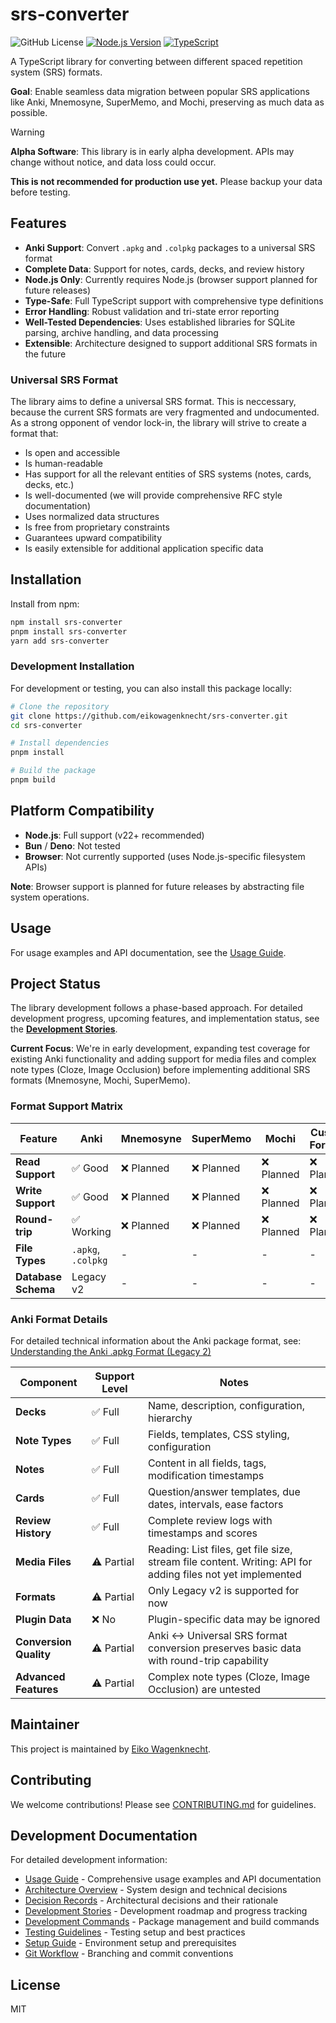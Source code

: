 # srs-converter

![GitHub License](https://img.shields.io/github/license/eikowagenknecht/srs-converter)
[![Node.js Version](https://img.shields.io/badge/Node.js-22%2B-blue)](https://nodejs.org/)
[![TypeScript](https://img.shields.io/badge/TypeScript-5.9-blue)](https://www.typescriptlang.org/)

A TypeScript library for converting between different spaced repetition system (SRS) formats.

**Goal**: Enable seamless data migration between popular SRS applications like Anki, Mnemosyne, SuperMemo, and Mochi, preserving as much data as possible.

> [!warning]
> **Alpha Software**: This library is in early alpha development.
> APIs may change without notice, and data loss could occur.
>
> **This is not recommended for production use yet.**
> Please backup your data before testing.

## Features

- **Anki Support**: Convert `.apkg` and `.colpkg` packages to a universal SRS format
- **Complete Data**: Support for notes, cards, decks, and review history
- **Node.js Only**: Currently requires Node.js (browser support planned for future releases)
- **Type-Safe**: Full TypeScript support with comprehensive type definitions
- **Error Handling**: Robust validation and tri-state error reporting
- **Well-Tested Dependencies**: Uses established libraries for SQLite parsing, archive handling, and data processing
- **Extensible**: Architecture designed to support additional SRS formats in the future

### Universal SRS Format

The library aims to define a universal SRS format.
This is neccessary, because the current SRS formats are very fragmented and undocumented.
As a strong opponent of vendor lock-in, the library will strive to create a format that:

- Is open and accessible
- Is human-readable
- Has support for all the relevant entities of SRS systems (notes, cards, decks, etc.)
- Is well-documented (we will provide comprehensive RFC style documentation)
- Uses normalized data structures
- Is free from proprietary constraints
- Guarantees upward compatibility
- Is easily extensible for additional application specific data

## Installation

Install from npm:

```bash
npm install srs-converter
pnpm install srs-converter
yarn add srs-converter
```

### Development Installation

For development or testing, you can also install this package locally:

```bash
# Clone the repository
git clone https://github.com/eikowagenknecht/srs-converter.git
cd srs-converter

# Install dependencies
pnpm install

# Build the package
pnpm build
```

## Platform Compatibility

- **Node.js**: Full support (v22+ recommended)
- **Bun** / **Deno**: Not tested
- **Browser**: Not currently supported (uses Node.js-specific filesystem APIs)

**Note**: Browser support is planned for future releases by abstracting file system operations.

## Usage

For usage examples and API documentation, see the [Usage Guide](docs/usage/README.md).

## Project Status

The library development follows a phase-based approach. For detailed development progress, upcoming features, and implementation status, see the [**Development Stories**](docs/stories/README.md).

**Current Focus**: We're in early development, expanding test coverage for existing Anki functionality and adding support for media files and complex note types (Cloze, Image Occlusion) before implementing additional SRS formats (Mnemosyne, Mochi, SuperMemo).

### Format Support Matrix

| Feature | Anki | Mnemosyne | SuperMemo | Mochi | Custom Formats |
|---------|------|-----------|-----------|-------|----------------|
| **Read Support** | ✅ Good | ❌ Planned | ❌ Planned | ❌ Planned | ❌ Planned |
| **Write Support** | ✅ Good | ❌ Planned | ❌ Planned | ❌ Planned | ❌ Planned |
| **Round-trip** | ✅ Working | ❌ Planned | ❌ Planned | ❌ Planned | ❌ Planned |
| **File Types** | `.apkg`, `.colpkg` | - | - | - | - |
| **Database Schema** | Legacy v2 | - | - | - | - |

### Anki Format Details

For detailed technical information about the Anki package format, see: [Understanding the Anki .apkg Format (Legacy 2)](https://eikowagenknecht.com/posts/understanding-the-anki-apkg-format-legacy-2/)

| Component | Support Level | Notes |
|-----------|---------------|-------|
| **Decks** | ✅ Full | Name, description, configuration, hierarchy |
| **Note Types** | ✅ Full | Fields, templates, CSS styling, configuration |
| **Notes** | ✅ Full | Content in all fields, tags, modification timestamps |
| **Cards** | ✅ Full | Question/answer templates, due dates, intervals, ease factors |
| **Review History** | ✅ Full | Complete review logs with timestamps and scores |
| **Media Files** | ⚠️ Partial | Reading: List files, get file size, stream file content. Writing: API for adding files not yet implemented |
| **Formats** | ⚠️ Partial | Only Legacy v2 is supported for now |
| **Plugin Data** | ❌ No | Plugin-specific data may be ignored |
| **Conversion Quality** | ⚠️ Partial | Anki ↔ Universal SRS format conversion preserves basic data with round-trip capability |
| **Advanced Features** | ⚠️ Partial | Complex note types (Cloze, Image Occlusion) are untested |

## Maintainer

This project is maintained by [Eiko Wagenknecht](https://eikowagenknecht.com).

## Contributing

We welcome contributions! Please see [CONTRIBUTING.md](CONTRIBUTING.md) for guidelines.

## Development Documentation

For detailed development information:

- [Usage Guide](docs/usage/README.md) - Comprehensive usage examples and API documentation
- [Architecture Overview](docs/README.architecture.md) - System design and technical decisions
- [Decision Records](docs/decisions/README.md) - Architectural decisions and their rationale
- [Development Stories](docs/stories/README.md) - Development roadmap and progress tracking
- [Development Commands](docs/README.commands.md) - Package management and build commands
- [Testing Guidelines](docs/README.testing.md) - Testing setup and best practices  
- [Setup Guide](docs/README.setup.md) - Environment setup and prerequisites
- [Git Workflow](docs/README.git.md) - Branching and commit conventions

## License

MIT

